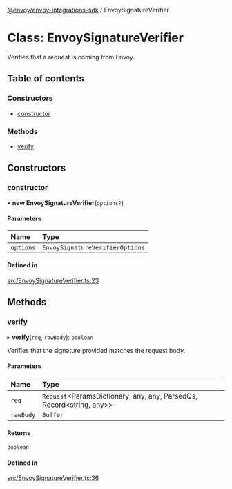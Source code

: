 [@envoy/envoy-integrations-sdk](../README.md) / EnvoySignatureVerifier

# Class: EnvoySignatureVerifier

Verifies that a request is coming from Envoy.

## Table of contents

### Constructors

- [constructor](envoysignatureverifier.md#constructor)

### Methods

- [verify](envoysignatureverifier.md#verify)

## Constructors

### constructor

• **new EnvoySignatureVerifier**(`options?`)

#### Parameters

| Name | Type |
| :------ | :------ |
| `options` | `EnvoySignatureVerifierOptions` |

#### Defined in

[src/EnvoySignatureVerifier.ts:23](https://github.com/envoy/envoy-integrations-sdk-nodejs/blob/2bdd026/src/EnvoySignatureVerifier.ts#L23)

## Methods

### verify

▸ **verify**(`req`, `rawBody`): `boolean`

Verifies that the signature provided matches the request body.

#### Parameters

| Name | Type |
| :------ | :------ |
| `req` | `Request`<ParamsDictionary, any, any, ParsedQs, Record<string, any\>\> |
| `rawBody` | `Buffer` |

#### Returns

`boolean`

#### Defined in

[src/EnvoySignatureVerifier.ts:36](https://github.com/envoy/envoy-integrations-sdk-nodejs/blob/2bdd026/src/EnvoySignatureVerifier.ts#L36)
